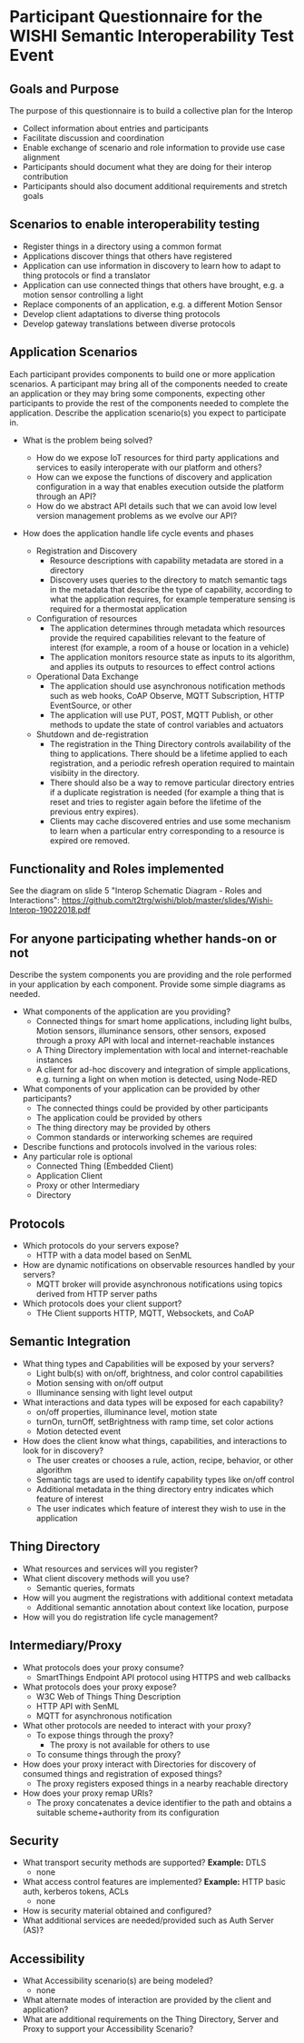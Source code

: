# Participant Questionnaire for the WISHI Semantic Interoperability Test Event

## Goals and Purpose
The purpose of this questionnaire is to build a collective plan for the Interop
- Collect information about entries and participants
- Facilitate discussion and coordination
- Enable exchange of scenario and role information to provide use case alignment
- Participants should document what they are doing for their interop contribution
- Participants should also document additional requirements and stretch goals

## Scenarios to enable interoperability testing
- Register things in a directory using a common format
- Applications discover things that others have registered
- Application can use information in discovery to learn how to adapt to thing protocols or find a translator
- Application can use connected things that others have brought, e.g. a motion sensor controlling a light
- Replace components of an application, e.g. a different Motion Sensor
- Develop client adaptations to diverse thing protocols
- Develop gateway translations between diverse protocols

## Application Scenarios
Each participant provides components to build one or more application scenarios.
A participant may bring all of the components needed to create an application or
they may bring some components, expecting other participants to provide the rest of the
components needed to complete the application. Describe the application scenario(s) you
expect to participate in.
- What is the problem being solved?

  * How do we expose IoT resources for third party applications and services to
  easily interoperate with our platform and others?
  * How can we expose the functions of discovery and application configuration
  in a way that enables execution outside the platform through an API?
  * How do we abstract API details such that we can avoid low level version
  management problems as we evolve our API?

- How does the application handle life cycle events and phases
  * Registration and Discovery
    - Resource descriptions with capability metadata are stored in a directory
    - Discovery uses queries to the directory to match semantic tags in the
    metadata that describe the type of capability, according to what the application 
    requires, for example temperature sensing is required for a thermostat application
  * Configuration of resources
    - The application determines through metadata which resources provide the
    required capabilities relevant to the feature of interest (for example,
    a room of a house or location in a vehicle)
    - The application monitors resource state as inputs to its algorithm, and applies
    its outputs to resources to effect control actions
  * Operational Data Exchange
    - The application should use asynchronous notification methods such as web hooks,
    CoAP Observe, MQTT Subscription, HTTP EventSource, or other
    - The application will use PUT, POST, MQTT Publish, or other methods to update
    the state of control variables and actuators
  * Shutdown and de-registration
    - The registration in the Thing Directory controls availability of the thing to
    applications. There should be a lifetime applied to each registration, and a
    periodic refresh operation required to maintain visibiity in the directory.
    - There should also be a way to remove particular directory entries if a duplicate
    registration is needed (for example a thing that is reset and tries to
    register again before the lifetime of the previous entry expires).
    - Clients may cache discovered entries and use some mechanism to learn when
    a particular entry corresponding to a resource is expired ore removed.

## Functionality and Roles implemented
See the diagram on slide 5 "Interop Schematic Diagram - Roles and Interactions":
https://github.com/t2trg/wishi/blob/master/slides/Wishi-Interop-19022018.pdf

## For anyone participating whether hands-on or not
Describe the system components you are providing and the role performed in
your application by each component. Provide some simple diagrams as needed.
- What components of the application are you providing?
  * Connected things for smart home applications, including light bulbs, Motion
  sensors, illuminance sensors, other sensors, exposed through a proxy API with
  local and internet-reachable instances
  * A Thing Directory implementation with local and internet-reachable instances
  * A client for ad-hoc discovery and integration of simple applications, e.g.
  turning a light on when motion is detected, using Node-RED
- What components of your application can be provided by other participants?
  * The connected things could be provided by other participants
  * The application could be provided by others
  * The thing directory may be provided by others
  * Common standards or interworking schemes are required
- Describe functions and protocols involved in the various roles:
- Any particular role is optional
  * Connected Thing (Embedded Client)
  * Application Client
  * Proxy or other Intermediary
  * Directory

## Protocols
- Which protocols do your servers expose?
  * HTTP with a data model based on SenML
- How are dynamic notifications on observable resources handled by your servers?
  * MQTT broker will provide asynchronous notifications using topics derived from
  HTTP server paths
- Which protocols does your client support?
  * THe Client supports HTTP, MQTT, Websockets, and CoAP

## Semantic Integration
- What thing types and Capabilities will be exposed by your servers?
  * Light bulb(s) with on/off, brightness, and color control capabilities
  * Motion sensing with on/off output
  * Illuminance sensing with light level output
- What interactions and data types will be exposed for each capability?
  * on/off properties, illuminance level, motion state
  * turnOn, turnOff, setBrightness with ramp time, set color actions
  * Motion detected event
- How does the client know what things, capabilities, and interactions to look for in discovery?
  * The user creates or chooses a rule, action, recipe, behavior, or other algorithm
  * Semantic tags are used to identify capability types like on/off control
  * Additional metadata in the thing directory entry indicates which feature of interest
  * The user indicates which feature of interest they wish to use in the application
## Thing Directory
- What resources and services will you register?
- What client discovery methods will you use?
  * Semantic queries, formats
- How will you augment the registrations with additional context metadata
  * Additional semantic annotation about context like location, purpose
- How will you do registration life cycle management?

## Intermediary/Proxy
- What protocols does your proxy consume?
  * SmartThings Endpoint API protocol using HTTPS and web callbacks
- What protocols does your proxy expose?
  * W3C Web of Things Thing Description
  * HTTP API with SenML
  * MQTT for asynchronous notification
- What other protocols are needed to interact with your proxy?
  * To expose things through the proxy?
    - The proxy is not available for others to use
  * To consume things through the proxy?
- How does your proxy interact with Directories for discovery of consumed things and registration of exposed things?
  * The proxy registers exposed things in a nearby reachable directory
- How does your proxy remap URIs?
  * The proxy concatenates a device identifier to the path and obtains a suitable
  scheme+authority from its configuration

## Security
- What transport security methods are supported? **Example:** DTLS
  * none
- What access control features are implemented? **Example:** HTTP basic auth, kerberos tokens, ACLs
  * none
- How is security material obtained and configured?
- What additional services are needed/provided such as Auth Server (AS)?

## Accessibility
- What Accessibility scenario(s) are being modeled?
  * none
- What alternate modes of interaction are provided by the client and application?
- What are additional requirements on the Thing Directory, Server and Proxy to support your Accessibility Scenario?
